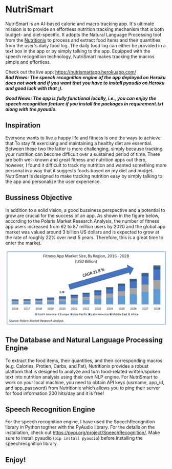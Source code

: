 # NutriSmart

NutriSmart is an AI-based calorie and macro tracking app. It's ultimate mission is to provide an effortless nutrition tracking mechanism that is both budget- and diet-specific. It adopts the Natural Language Processing tool from the [Nutritionix](https://www.nutritionix.com/) to process and extract food items and their quantities from the user's daily food log. The daily food log can either be provided in a text box in the app or by simply talking to the app. Equipped with the speech recognition technology, NutriSmart makes tracking the macros simple and effortless. 

Check out the live app: https://nutrismartapp.herokuapp.com/ <br />
**_Bad News: The speech recognition engine of the app deployed on Heroku does not work and if you want that you have to install pyaudio on Heroku and good luck with that ;)._**

**_Good News: The app is fully functional locally, i.e., you can enjoy the speech recognition feature if you install the packages in requirement.txt along with the pyaudio._**

## Inspiration
Everyone wants to live a happy life and fitness is one the ways to achieve that
To stay fit exercising and maintaining a healthy diet are essential. Between these two the latter is more challenging, simply because tracking your nutrition can become difficult over a sustained period of time. There are both well-known and great fitness and nutrition apps out there, however, I found it difficult to track my nutrition and wanted something more personal in a way that it suggests foods based on my diet and budget. NutriSmart is designed to make tracking nutrition easy by simply talking to the app and personalize the user experience. 

## Bussiness Objective
In addition to a solid vision, a good bussiness perspective and a potential to grow are crucial for the success of an app. As shown in the figure below, according to the Polaris Market Research Analysis, the number of fitness app users increased from 62 to 87 million users by 2020 and the global app market was valued around 3 billion US dollars and is expected to grow at the rate of roughly 22% over next 5 years. Therefore, this is a great time to enter the market. 

![Image of Landing Page](images/Fitness_App_Market_Growth.png)


## The Database and Natural Language Processing Engine
To extract the food items, their quantities, and their corresponding macros (e.g. Calories, Protien, Carbs, and Fat), Nutritionix provides a robust platform that is designed to analyze and turn food-related written/spoken text into nutrition analysis using their own NLP engine. For NutriSmart to work on your local machine, you need to obtain API keys (usrname, app_id, and app_password) from Nutritionix which allows you to ping their server for food information 200 hits/day and it is free! 

## Speech Recognition Engine
For the speech recognition engine, I have used the SpeechRecognition library in Python togther with the PyAudio library. For the details on the installation, check out https://pypi.org/project/SpeechRecognition/. Make sure to install pyaudio (`pip install pyaudio`) before installing the speechrecgnition library.

## Enjoy!
